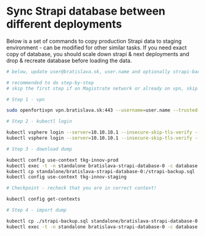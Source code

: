 # Sync Strapi database between different deployments

Below is a set of commands to copy production Strapi data to staging environment - can be modified for other similar tasks. If you need exact copy of database, you should scale down strapi & next deployments and drop & recreate database before loading the data.

```bash
# below, update user@bratislava.sk, user.name and optionally strapi-backup.sql to unique file name

# recommended to do step-by-step
# skip the first step if on Magistrate network or already on vpn, skip the second if already logged in to kubernetes clusters

# Step 1 - vpn

sudo openfortivpn vpn.bratislava.sk:443 --username=user.name --trusted-cert 249c03e8a78ee9b45b9f2afa2e13bd59da1384b7377d133fa0caff86af45b28d

# Step 2 - kubectl login

kubectl vsphere login --server=10.10.10.1 --insecure-skip-tls-verify --tanzu-kubernetes-cluster-name=tkg-innov-staging -u user@bratislava.sk
kubectl vsphere login --server=10.10.10.1 --insecure-skip-tls-verify --tanzu-kubernetes-cluster-name=tkg-innov-prod -u user@bratislava.sk

# Step 3 - download dump

kubectl config use-context tkg-innov-prod
kubectl exec -t -n standalone bratislava-strapi-database-0 -c database -- sh -c "pg_dump -c -U strapi strapi > strapi-backup.sql"
kubectl cp standalone/bratislava-strapi-database-0:/strapi-backup.sql ./strapi-backup.sql
kubectl config use-context tkg-innov-staging

# Checkpoint - recheck that you are in correct context!

kubectl config get-contexts

# Step 4 - import dump

kubectl cp ./strapi-backup.sql standalone/bratislava-strapi-database-0:/strapi-backup.sql
kubectl exec -t -n standalone bratislava-strapi-database-0 -c database -- sh -c "psql -U strapi strapi < strapi-backup.sql"
```

